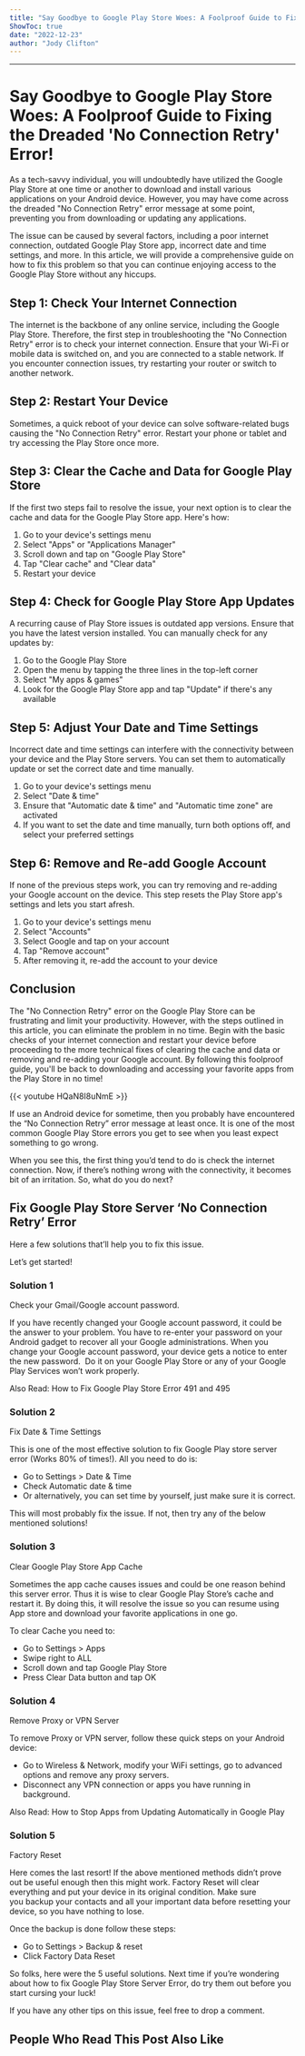 ```yaml
---
title: "Say Goodbye to Google Play Store Woes: A Foolproof Guide to Fixing the Dreaded 'No Connection Retry' Error!"
ShowToc: true 
date: "2022-12-23"
author: "Jody Clifton"
---
```

*****
# Say Goodbye to Google Play Store Woes: A Foolproof Guide to Fixing the Dreaded 'No Connection Retry' Error!

As a tech-savvy individual, you will undoubtedly have utilized the Google Play Store at one time or another to download and install various applications on your Android device. However, you may have come across the dreaded "No Connection Retry" error message at some point, preventing you from downloading or updating any applications. 

The issue can be caused by several factors, including a poor internet connection, outdated Google Play Store app, incorrect date and time settings, and more. In this article, we will provide a comprehensive guide on how to fix this problem so that you can continue enjoying access to the Google Play Store without any hiccups. 

## Step 1: Check Your Internet Connection 

The internet is the backbone of any online service, including the Google Play Store. Therefore, the first step in troubleshooting the "No Connection Retry" error is to check your internet connection. Ensure that your Wi-Fi or mobile data is switched on, and you are connected to a stable network. If you encounter connection issues, try restarting your router or switch to another network. 

## Step 2: Restart Your Device 

Sometimes, a quick reboot of your device can solve software-related bugs causing the "No Connection Retry" error. Restart your phone or tablet and try accessing the Play Store once more. 

## Step 3: Clear the Cache and Data for Google Play Store 

If the first two steps fail to resolve the issue, your next option is to clear the cache and data for the Google Play Store app. Here's how: 

1. Go to your device's settings menu
2. Select "Apps" or "Applications Manager"
3. Scroll down and tap on "Google Play Store"
4. Tap "Clear cache" and "Clear data"
5. Restart your device 

## Step 4: Check for Google Play Store App Updates 

A recurring cause of Play Store issues is outdated app versions. Ensure that you have the latest version installed. You can manually check for any updates by: 

1. Go to the Google Play Store 
2. Open the menu by tapping the three lines in the top-left corner 
3. Select "My apps & games" 
4. Look for the Google Play Store app and tap "Update" if there's any available 

## Step 5: Adjust Your Date and Time Settings 

Incorrect date and time settings can interfere with the connectivity between your device and the Play Store servers. You can set them to automatically update or set the correct date and time manually. 

1. Go to your device's settings menu 
2. Select "Date & time" 
3. Ensure that "Automatic date & time" and "Automatic time zone" are activated 
4. If you want to set the date and time manually, turn both options off, and select your preferred settings 

## Step 6: Remove and Re-add Google Account 

If none of the previous steps work, you can try removing and re-adding your Google account on the device. This step resets the Play Store app's settings and lets you start afresh. 

1. Go to your device's settings menu
2. Select "Accounts"
3. Select Google and tap on your account 
4. Tap "Remove account"
5. After removing it, re-add the account to your device 

## Conclusion 

The "No Connection Retry" error on the Google Play Store can be frustrating and limit your productivity. However, with the steps outlined in this article, you can eliminate the problem in no time. Begin with the basic checks of your internet connection and restart your device before proceeding to the more technical fixes of clearing the cache and data or removing and re-adding your Google account. By following this foolproof guide, you'll be back to downloading and accessing your favorite apps from the Play Store in no time!

{{< youtube HQaN8I8uNmE >}} 



If use an Android device for sometime, then you probably have encountered the “No Connection Retry” error message at least once. It is one of the most common Google Play Store errors you get to see when you least expect something to go wrong.
 

 
When you see this, the first thing you’d tend to do is check the internet connection. Now, if there’s nothing wrong with the connectivity, it becomes bit of an irritation. So, what do you do next?
 
## Fix Google Play Store Server ‘No Connection Retry’ Error
 
Here a few solutions that’ll help you to fix this issue.
 
Let’s get started!
 
### Solution 1
 
Check your Gmail/Google account password.
 
If you have recently changed your Google account password, it could be the answer to your problem. You have to re-enter your password on your Android gadget to recover all your Google administrations. When you change your Google account password, your device gets a notice to enter the new password.  Do it on your Google Play Store or any of your Google Play Services won’t work properly.
 
Also Read: How to Fix Google Play Store Error 491 and 495
 
### Solution 2
 
Fix Date & Time Settings
 
This is one of the most effective solution to fix Google Play store server error (Works 80% of times!). All you need to do is:
 
- Go to Settings > Date & Time
 - Check Automatic date & time
 - Or alternatively, you can set time by yourself, just make sure it is correct.

 
This will most probably fix the issue. If not, then try any of the below mentioned solutions!
 
### Solution 3
 
Clear Google Play Store App Cache
 
Sometimes the app cache causes issues and could be one reason behind this server error. Thus it is wise to clear Google Play Store’s cache and restart it. By doing this, it will resolve the issue so you can resume using App store and download your favorite applications in one go.
 
To clear Cache you need to:
 
- Go to Settings > Apps
 - Swipe right to ALL
 - Scroll down and tap Google Play Store
 - Press Clear Data button and tap OK

 
### Solution 4
 
Remove Proxy or VPN Server
 
To remove Proxy or VPN server, follow these quick steps on your Android device:
 
- Go to Wireless & Network, modify your WiFi settings, go to advanced options and remove any proxy servers.
 - Disconnect any VPN connection or apps you have running in background.

 
Also Read: How to Stop Apps from Updating Automatically in Google Play
 
### Solution 5
 
Factory Reset
 
Here comes the last resort! If the above mentioned methods didn’t prove out be useful enough then this might work. Factory Reset will clear everything and put your device in its original condition. Make sure you backup your contacts and all your important data before resetting your device, so you have nothing to lose.
 
Once the backup is done follow these steps:
 
- Go to Settings > Backup & reset
 - Click Factory Data Reset

 
So folks, here were the 5 useful solutions. Next time if you’re wondering about how to fix Google Play Store Server Error, do try them out before you start cursing your luck!
 
If you have any other tips on this issue, feel free to drop a comment.
 
##  People Who Read This Post Also Like 



